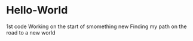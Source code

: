 # Hello-World
1st code 
Working on the start of smomething new 
Finding my path on the road to a new world 

